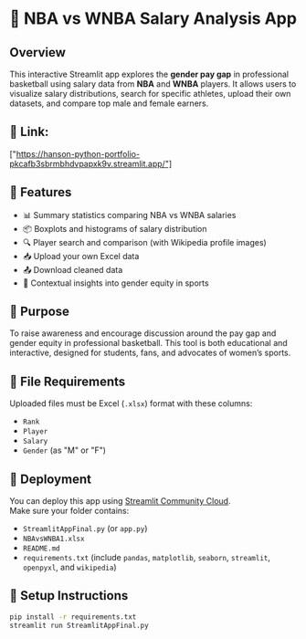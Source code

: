 # 🏀 NBA vs WNBA Salary Analysis App

## Overview

This interactive Streamlit app explores the **gender pay gap** in professional basketball using salary data from **NBA** and **WNBA** players. It allows users to visualize salary distributions, search for specific athletes, upload their own datasets, and compare top male and female earners.

## 🔗 Link: 
["https://hanson-python-portfolio-pkcafb3sbrmbhdvpapxk9v.streamlit.app/"]

## 🌟 Features

- 📊 Summary statistics comparing NBA vs WNBA salaries  
- 📦 Boxplots and histograms of salary distribution  
- 🔍 Player search and comparison (with Wikipedia profile images)  
- 📥 Upload your own Excel data  
- 📤 Download cleaned data  
- 💬 Contextual insights into gender equity in sports

## 🎯 Purpose

To raise awareness and encourage discussion around the pay gap and gender equity in professional basketball. This tool is both educational and interactive, designed for students, fans, and advocates of women’s sports.

## 📂 File Requirements

Uploaded files must be Excel (`.xlsx`) format with these columns:
- `Rank`
- `Player`
- `Salary`
- `Gender` (as "M" or "F")

## 🚀 Deployment

You can deploy this app using [Streamlit Community Cloud](https://streamlit.io/cloud).  
Make sure your folder contains:
- `StreamlitAppFinal.py` (or `app.py`)
- `NBAvsWNBA1.xlsx`
- `README.md`
- `requirements.txt` (include `pandas`, `matplotlib`, `seaborn`, `streamlit`, `openpyxl`, and `wikipedia`)

## 🔧 Setup Instructions

```bash
pip install -r requirements.txt
streamlit run StreamlitAppFinal.py
